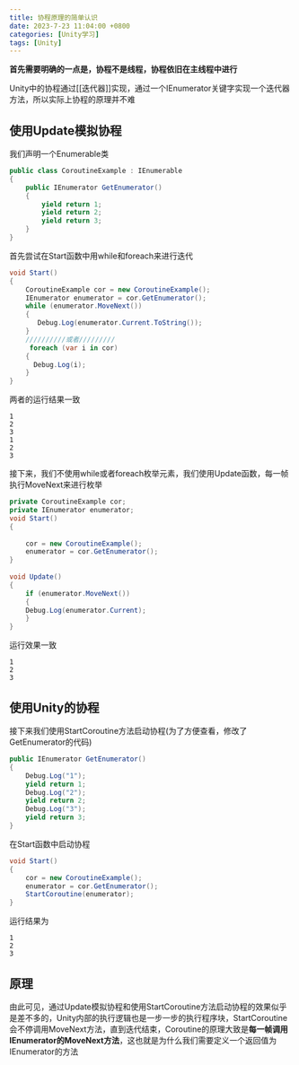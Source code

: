 ```yaml
---
title: 协程原理的简单认识
date: 2023-7-23 11:04:00 +0800
categories: [Unity学习]
tags: [Unity]
---
```


**首先需要明确的一点是，协程不是线程，协程依旧在主线程中进行**

Unity中的协程通过[[迭代器]]实现，通过一个IEnumerator关键字实现一个迭代器方法，所以实际上协程的原理并不难
## 使用Update模拟协程
我们声明一个Enumerable类
```cs
public class CoroutineExample : IEnumerable  
{  
    public IEnumerator GetEnumerator()  
    {   
	    yield return 1;  
        yield return 2;  
        yield return 3;  
    }
}
```
首先尝试在Start函数中用while和foreach来进行迭代
```cs
void Start()  
{  
    CoroutineExample cor = new CoroutineExample();  
    IEnumerator enumerator = cor.GetEnumerator();  
    while (enumerator.MoveNext())  
    {
       Debug.Log(enumerator.Current.ToString());  
    }
    //////////或者/////////
	 foreach (var i in cor)  
    {      
      Debug.Log(i);  
    }
}
```
两者的运行结果一致
```
1
2
3
1
2
3
```
接下来，我们不使用while或者foreach枚举元素，我们使用Update函数，每一帧执行MoveNext来进行枚举
```cs
private CoroutineExample cor;  
private IEnumerator enumerator;  
void Start()  
{  
  
    cor = new CoroutineExample();  
    enumerator = cor.GetEnumerator();  
}  
  
void Update()  
{  
    if (enumerator.MoveNext())  
    {        
    Debug.Log(enumerator.Current);  
    }
}
```
运行效果一致
```
1
2
3
```
## 使用Unity的协程
接下来我们使用StartCoroutine方法启动协程(为了方便查看，修改了GetEnumerator的代码)
```cs
public IEnumerator GetEnumerator()  
{  
    Debug.Log("1");  
    yield return 1;  
    Debug.Log("2");  
    yield return 2;  
    Debug.Log("3");  
    yield return 3;  
}
```
在Start函数中启动协程
```cs
void Start()  
{  
    cor = new CoroutineExample();  
    enumerator = cor.GetEnumerator();  
    StartCoroutine(enumerator);  
}
```
运行结果为
```
1
2
3
```
## 原理
由此可见，通过Update模拟协程和使用StartCoroutine方法启动协程的效果似乎是差不多的，Unity内部的执行逻辑也是一步一步的执行程序块，StartCoroutine会不停调用MoveNext方法，直到迭代结束，Coroutine的原理大致是**每一帧调用IEnumerator的MoveNext方法**，这也就是为什么我们需要定义一个返回值为IEnumerator的方法

